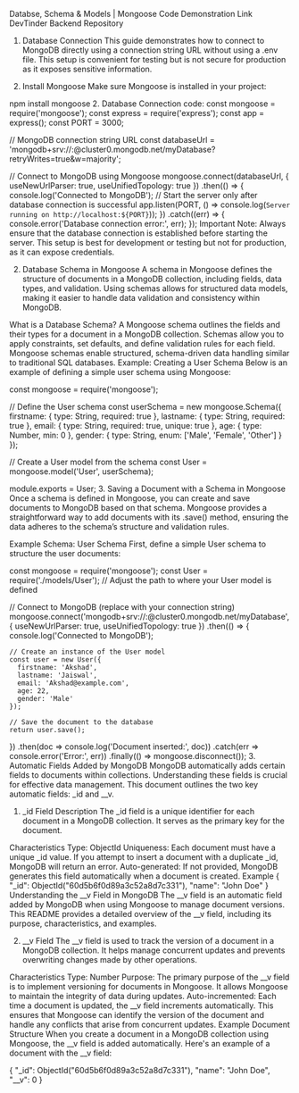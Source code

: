 Databse, Schema & Models | Mongoose
Code Demonstration Link
DevTinder Backend Repository
1. Database Connection
This guide demonstrates how to connect to MongoDB directly using a connection string URL without using a .env file. This setup is convenient for testing but is not secure for production as it exposes sensitive information.

1. Install Mongoose
Make sure Mongoose is installed in your project:

npm install mongoose
2. Database Connection code:
const mongoose = require('mongoose');
const express = require('express');
const app = express();
const PORT = 3000;

// MongoDB connection string URL
const databaseUrl = 'mongodb+srv://<username>:<password>@cluster0.mongodb.net/myDatabase?retryWrites=true&w=majority';

// Connect to MongoDB using Mongoose
mongoose.connect(databaseUrl, {
  useNewUrlParser: true,
  useUnifiedTopology: true
})
  .then(() => {
    console.log('Connected to MongoDB');
    // Start the server only after database connection is successful
    app.listen(PORT, () => console.log(`Server running on http://localhost:${PORT}`));
  })
  .catch((err) => {
    console.error('Database connection error:', err);
  });
Important Note: Always ensure that the database connection is established before starting the server. This setup is best for development or testing but not for production, as it can expose credentials.

2. Database Schema in Mongoose
A schema in Mongoose defines the structure of documents in a MongoDB collection, including fields, data types, and validation. Using schemas allows for structured data models, making it easier to handle data validation and consistency within MongoDB.

What is a Database Schema?
A Mongoose schema outlines the fields and their types for a document in a MongoDB collection.
Schemas allow you to apply constraints, set defaults, and define validation rules for each field.
Mongoose schemas enable structured, schema-driven data handling similar to traditional SQL databases.
Example: Creating a User Schema
Below is an example of defining a simple user schema using Mongoose:

const mongoose = require('mongoose');

// Define the User schema
const userSchema = new mongoose.Schema({
  firstname: { type: String, required: true },
  lastname: { type: String, required: true },
  email: { type: String, required: true, unique: true },
  age: { type: Number, min: 0 },
  gender: { type: String, enum: ['Male', 'Female', 'Other'] }
});

// Create a User model from the schema
const User = mongoose.model('User', userSchema);

module.exports = User;
3. Saving a Document with a Schema in Mongoose
Once a schema is defined in Mongoose, you can create and save documents to MongoDB based on that schema. Mongoose provides a straightforward way to add documents with its .save() method, ensuring the data adheres to the schema’s structure and validation rules.

Example Schema: User Schema
First, define a simple User schema to structure the user documents:

const mongoose = require('mongoose');
const User = require('./models/User'); // Adjust the path to where your User model is defined

// Connect to MongoDB (replace with your connection string)
mongoose.connect('mongodb+srv://<username>:<password>@cluster0.mongodb.net/myDatabase', {
  useNewUrlParser: true,
  useUnifiedTopology: true
})
  .then(() => {
    console.log('Connected to MongoDB');
    
    // Create an instance of the User model
    const user = new User({
      firstname: 'Akshad',
      lastname: 'Jaiswal',
      email: 'Akshad@example.com',
      age: 22,
      gender: 'Male'
    });

    // Save the document to the database
    return user.save();
  })
  .then(doc => console.log('Document inserted:', doc))
  .catch(err => console.error('Error:', err))
  .finally(() => mongoose.disconnect());
3. Automatic Fields Added by MongoDB
MongoDB automatically adds certain fields to documents within collections. Understanding these fields is crucial for effective data management. This document outlines the two key automatic fields: _id and __v.

1. _id Field
Description
The _id field is a unique identifier for each document in a MongoDB collection. It serves as the primary key for the document.

Characteristics
Type: ObjectId
Uniqueness: Each document must have a unique _id value. If you attempt to insert a document with a duplicate _id, MongoDB will return an error.
Auto-generated: If not provided, MongoDB generates this field automatically when a document is created.
Example
{
  "_id": ObjectId("60d5b6f0d89a3c52a8d7c331"),
  "name": "John Doe"
}
Understanding the __v Field in MongoDB
The __v field is an automatic field added by MongoDB when using Mongoose to manage document versions. This README provides a detailed overview of the __v field, including its purpose, characteristics, and examples.

2. __v Field
The __v field is used to track the version of a document in a MongoDB collection. It helps manage concurrent updates and prevents overwriting changes made by other operations.

Characteristics
Type: Number
Purpose: The primary purpose of the __v field is to implement versioning for documents in Mongoose. It allows Mongoose to maintain the integrity of data during updates.
Auto-incremented: Each time a document is updated, the __v field increments automatically. This ensures that Mongoose can identify the version of the document and handle any conflicts that arise from concurrent updates.
Example
Document Structure
When you create a document in a MongoDB collection using Mongoose, the __v field is added automatically. Here's an example of a document with the __v field:

{
  "_id": ObjectId("60d5b6f0d89a3c52a8d7c331"),
  "name": "John Doe",
  "__v": 0
}